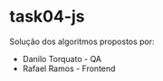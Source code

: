 # task04-js

Solução dos algoritmos propostos por:

-   Danilo Torquato - QA
-   Rafael Ramos - Frontend
